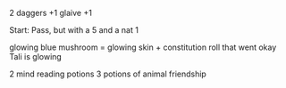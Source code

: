 2 daggers +1
glaive +1

Start:
Pass, but with a 5 and a nat 1

glowing blue mushroom = glowing skin + constitution roll that went okay
Tali is glowing

2 mind reading potions
3 potions of animal friendship
